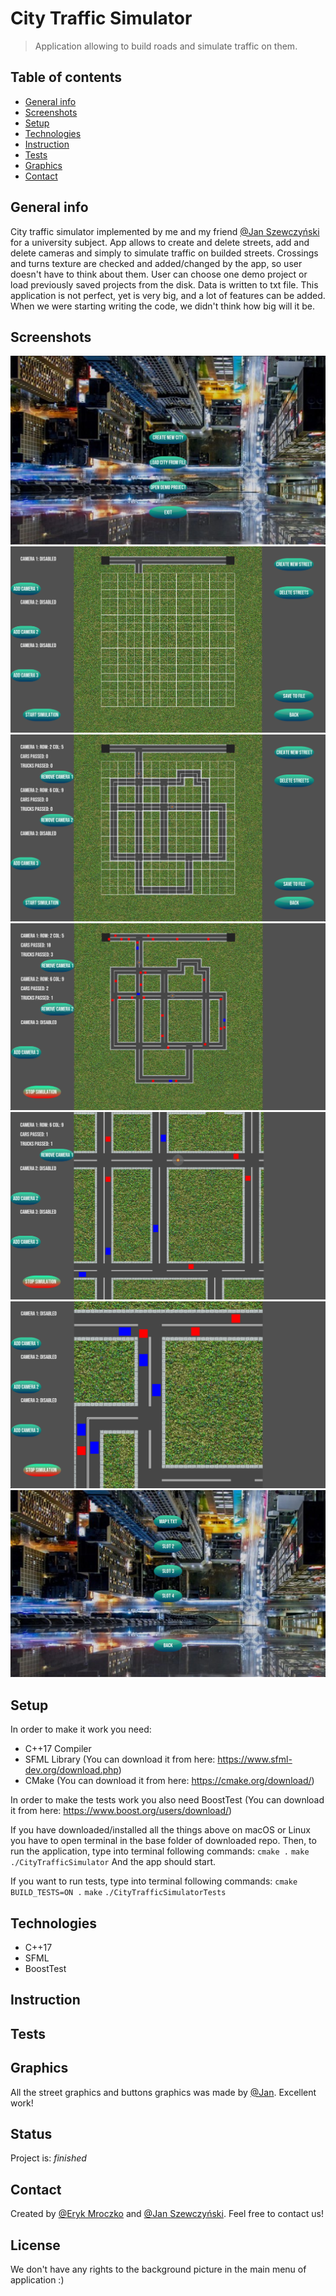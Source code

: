 # City Traffic Simulator
> Application allowing to build roads and simulate traffic on them. 

## Table of contents
* [General info](#general-info)
* [Screenshots](#screenshots)
* [Setup](#setup)
* [Technologies](#technologies)
* [Instruction](#instruction)
* [Tests](#tests)
* [Graphics](#graphics)
* [Contact](#contact)

## General info
City traffic simulator implemented by me and my friend [@Jan Szewczyński](https://github.com/lulek1410) for a university subject. 
App allows to create and delete streets, add and delete cameras and simply to simulate traffic on builded streets. 
Crossings and turns texture are checked and added/changed by the app, so user doesn't have to think about them. 
User can choose one demo project or load previously saved projects from the disk. 
Data is written to txt file. 
This application is not perfect, yet is very big, and a lot of features can be added. 
When we were starting writing the code, we didn't think how big will it be. 

## Screenshots
![Main menu screenshot](Resources/Screenshots/Screenshot1.png)
![Empty grid screenshot](Resources/Screenshots/Screenshot2.png)
![Many streets screenshot](Resources/Screenshots/Screenshot3.png)
![Simulation screenshot](Resources/Screenshots/Screenshot4.png)
![Zoom simulation screenshot](Resources/Screenshots/Screenshot6.png)
![Bigger zoom simulation screenshot](Resources/Screenshots/Screenshot7.png)
![Save/load state screenshot](Resources/Screenshots/Screenshot8.png)


## Setup
In order to make it work you need:
* C++17 Compiler
* SFML Library (You can download it from here: https://www.sfml-dev.org/download.php)
* CMake (You can download it from here: https://cmake.org/download/)

In order to make the tests work you also need BoostTest (You can download it from here: https://www.boost.org/users/download/)

If you have downloaded/installed all the things above on macOS or Linux you have to open terminal in the base folder of downloaded repo. 
Then, to run the application, type into terminal following commands: 
`cmake .`
`make`
`./CityTrafficSimulator`
And the app should start. 

If you want to run tests, type into terminal following commands: 
`cmake BUILD_TESTS=ON .`
`make`
`./CityTrafficSimulatorTests`


## Technologies
* C++17
* SFML
* BoostTest

## Instruction

## Tests

## Graphics
All the street graphics and buttons graphics was made by [@Jan](https://github.com/lulek1410). Excellent work!

## Status
Project is: _finished_

## Contact
Created by [@Eryk Mroczko](https://www.erykmroczko.pl/) and [@Jan Szewczyński](https://github.com/lulek1410).
Feel free to contact us!

## License
We don't have any rights to the background picture in the main menu of application :)

